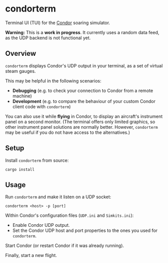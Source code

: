 # condorterm

Terminal UI (TUI) for the [Condor](https://www.condorsoaring.com) soaring simulator.

**Warning:** This is a **work in progress**. It currently uses a random data feed, as the UDP backend is not functional yet.

## Overview

`condorterm` displays Condor's UDP output in your terminal, as a set of virtual steam gauges.

This may be helpful in the following scenarios:

- **Debugging** (e.g. to check your connection to Condor from a remote machine)
- **Development** (e.g. to compare the behaviour of your custom Condor client code with `condorterm`)

You can also use it while **flying** in Condor, to display an aircraft's instrument panel on a second monitor. (The terminal offers only limited graphics, so other instrument panel solutions are normally better. However, `condorterm` may be useful if you do not have access to the alternatives.)

## Setup

Install `condorterm` from source:

```shell
cargo install
```

## Usage

Run `condorterm` and make it listen on a UDP socket:

```shell
condorterm <host> -p [port]
```

Within Condor's configuration files (`UDP.ini` and `Simkits.ini`):
- Enable Condor UDP output.
- Set the Condor UDP host and port properties to the ones you used for `condorterm`.

Start Condor (or restart Condor if it was already running).

Finally, start a new flight.

